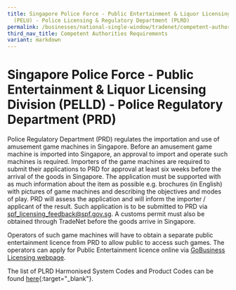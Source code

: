 ```yaml
---
title: Singapore Police Force - Public Entertainment & Liquor Licensing Division
  (PELU) - Police Licensing & Regulatory Department (PLRD)
permalink: /businesses/national-single-window/tradenet/competent-authorities-requirements/spf-public-entertainment-liquor-licensing/
third_nav_title: Competent Authorities Requirements
variant: markdown
---
```

# Singapore Police Force - Public Entertainment & Liquor Licensing Division (PELLD) - Police Regulatory Department (PRD)

Police Regulatory Department (PRD) regulates the importation and use of amusement game machines in Singapore. Before an amusement game machine is imported into Singapore, an approval to import and operate such machines is required. Importers of the game machines are required to submit their applications to PRD for approval at least six weeks before the arrival of the goods in Singapore. The application must be supported with as much information about the item as possible e.g. brochures (in English) with pictures of game machines and describing the objectives and modes of play. PRD will assess the application and will inform the importer / applicant of the result. Such application is to be submitted to PRD via spf_licensing_feedback@spf.gov.sg. A customs permit must also be obtained through TradeNet before the goods arrive in Singapore.

Operators of such game machines will have to obtain a separate public entertainment licence from PRD to allow public to access such games. The operators can apply for Public Entertainment licence online via [GoBusiness Licensing webpage](http://licence1.business.gov.sg/).

The list of PLRD Harmonised System Codes and Product Codes can be found [here](https://www.tradenet.gov.sg/tradenet/portlets/search/searchHSCA/searchInitHSCA.do){:target="_blank"}.